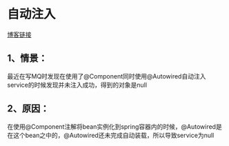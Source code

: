 # 自动注入

[博客链接](https://blog.csdn.net/October_zhang/article/details/105050017)

## 1、情景：

最近在写MQ时发现在使用了@Component同时使用@Autowired自动注入service的时候发现并未注入成功，得到的对象是null

## 2、**原因**：
在使用@Component注解将bean实例化到spring容器内的时候，@Autowired是在这个bean之中的，@Autowired还未完成自动装载，所以导致service为null


